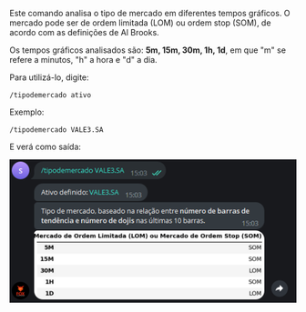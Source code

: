 Este comando analisa o tipo de mercado em diferentes tempos gráficos. 
O mercado pode ser de ordem limitada (LOM) ou ordem stop (SOM), 
de acordo com as definições de Al Brooks. 

Os tempos gráficos analisados são: **5m, 15m, 30m, 1h, 1d**, em 
que "m" se refere a minutos, "h" a hora e "d" a dia.

Para utilizá-lo, digite: 

```console
/tipodemercado ativo
```

Exemplo: 

```console
/tipodemercado VALE3.SA
```

E verá como saída: 

![](img/tipodemercado.png)